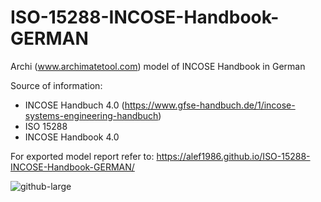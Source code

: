 # ISO-15288-INCOSE-Handbook-GERMAN
Archi (www.archimatetool.com) model of INCOSE Handbook in German

Source of information:
- INCOSE Handbuch 4.0 (https://www.gfse-handbuch.de/1/incose-systems-engineering-handbuch)
- ISO 15288
- INCOSE Handbook 4.0

For exported model report refer to: https://alef1986.github.io/ISO-15288-INCOSE-Handbook-GERMAN/

![github-large](https://alef1986.github.io/ISO-15288-INCOSE-Handbook-GERMAN/INCOSE15288-screen.png) 
